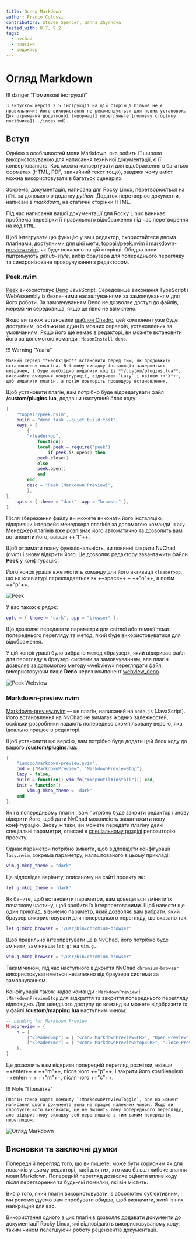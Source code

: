 ```yaml
---
title: Огляд Markdown
author: Franco Colussi
contributors: Steven Spencer, Ganna Zhyrnova
tested_with: 8.7, 9.2
tags:
  - nvchad
  - плагіни
  - редактор
---
```


# Огляд Markdown

!!! danger "Помилкові інструкції"

    З випуском версії 2.5 інструкції на цій сторінці більше не є правильними; його використання не рекомендується для нових установок. Для отримання додаткової інформації перегляньте [головну сторінку посібника](../index.md).

## Вступ

Однією з особливостей мови Markdown, яка робить її широко використовуваною для написання технічної документації, є її конвертованість. Код можна конвертувати для відображення в багатьох форматах (HTML, PDF, звичайний текст тощо), завдяки чому вміст можна використовувати в багатьох сценаріях.

Зокрема, документація, написана для Rocky Linux, перетворюється на `HTML` за допомогою додатку *python*. Додаток перетворює документи, написані в *markdown*, на статичні сторінки HTML.

Під час написання вашої документації для Rocky Linux виникає проблема перевірки її правильного відображення під час перетворення на код `HTML`.

Щоб інтегрувати цю функцію у ваш редактор, скористайтеся двома плагінами, доступними для цієї мети, [toppair/peek.nvim](https://github.com/toppair/peek.nvim) і [markdown-preview.nvim](https://github.com/iamcco/markdown-preview.nvim), як буде показано на цій сторінці. Обидва вони підтримують *github-style*, вибір браузера для попереднього перегляду та синхронізоване прокручування з редактором.

### Peek.nvim

[Peek](https://github.com/toppair/peek.nvim) використовує [Deno](https://deno.com/manual) JavaScript, Середовище виконання TypeScript і WebAssembly із безпечними налаштуваннями за замовчуванням для його роботи. За замовчуванням Deno не дозволяє доступ до файлів, мережі чи середовища, якщо це явно не ввімкнено.

Якщо ви також встановили [шаблон Chadrc](../template_chadrc.md), цей компонент уже буде доступним, оскільки це один із мовних серверів, установлених за умовчанням. Якщо його ще немає в редакторі, ви можете встановити його за допомогою команди `:MasonInstall deno`.

!!! Warning "Увага"

    Мовний сервер **необхідно** встановити перед тим, як продовжити встановлення плагіна. В іншому випадку інсталяція завершиться невдачею, і буде необхідно видалити код із **/custom/plugins.lua**, виконайте очищення конфігурації, відкривши `Lazy` і ввівши ++"X"++, щоб видалити плагін, а потім повторіть процедуру встановлення.

Щоб установити плагін, вам потрібно буде відредагувати файл **/custom/plugins.lua**, додавши наступний блок коду:

```lua
{
    "toppair/peek.nvim",
    build = "deno task --quiet build:fast",
    keys = {
        {
        "<leader>op",
            function()
            local peek = require("peek")
                if peek.is_open() then
            peek.close()
            else
            peek.open()
            end
        end,
        desc = "Peek (Markdown Preview)",
        },
},
    opts = { theme = "dark", app = "browser" },
},
```

Після збереження файлу ви можете виконати його інсталяцію, відкривши інтерфейс менеджера плагінів за допомогою команди `:Lazy`. Менеджер плагінів вже розпізнає його автоматично та дозволить вам встановити його, ввівши ++"I"++.

Щоб отримати повну функціональність, ви повинні закрити NvChad (*nvim*) і знову відкрити його. Це дозволяє редактору завантажити файли **Peek** у конфігурацію.

Його конфігурація вже містить команду для його активації `<leader>op`, що на клавіатурі перекладається як ++space++ + ++"o"++, а потім ++"p"++.

![Peek](./images/peek_command.png)

У вас також є рядок:

```lua
opts = { theme = "dark", app = "browser" },
```

Що дозволяє передавати параметри для світлої або темної теми попереднього перегляду та метод, який буде використовуватися для відображення.

У цій конфігурації було вибрано метод «браузер», який відкриває файл для перегляду в браузері системи за замовчуванням, але плагін дозволяє за допомогою методу «webview» переглядати файл, використовуючи лише **Deno** через компонент [webview_deno](https://github.com/webview/webview_deno).

![Peek Webview](./images/peek_webview.png)

### Markdown-preview.nvim

[Markdown-preview.nvim](https://github.com/iamcco/markdown-preview.nvim) — це плагін, написаний на `node.js` (JavaScript). Його встановлення на NvChad не вимагає жодних залежностей, оскільки розробники надають попередньо скомпільовану версію, яка ідеально працює в редакторі.

Щоб установити цю версію, вам потрібно буде додати цей блок коду до вашого **/custom/plugins.lua**:

```lua
{
    "iamcco/markdown-preview.nvim",
    cmd = {"MarkdownPreview", "MarkdownPreviewStop"},
    lazy = false,
    build = function() vim.fn["mkdp#util#install"]() end,
    init = function()
        vim.g.mkdp_theme = 'dark'
    end
},
```

Як і в попередньому плагіні, вам потрібно буде закрити редактор і знову відкрити його, щоб дати NvChad можливість завантажити нову конфігурацію. Знову ж таки, ви можете передати плагіну деякі спеціальні параметри, описані в [спеціальному розділі](https://github.com/iamcco/markdown-preview.nvim#markdownpreview-config) репозиторію проекту.

Однак параметри потрібно змінити, щоб відповідати конфігурації `lazy.nvim`, зокрема параметру, налаштованого в цьому прикладі:

```lua
vim.g.mkdp_theme = "dark"
```

Це відповідає варіанту, описаному на сайті проекту як:

```lua
let g:mkdp_theme = 'dark'
```

Як бачите, щоб встановити параметри, вам доведеться змінити їх початкову частину, щоб зробити їх інтерпретованими. Щоб навести ще один приклад, візьмемо параметр, який дозволяє вам вибрати, який браузер використовувати для попереднього перегляду, що вказано так:

```lua
let g:mkdp_browser = '/usr/bin/chromium-browser'
```

Щоб правильно інтерпретувати це в NvChad, його потрібно буде змінити, замінивши `let g:` на `vim.g.`.

```lua
vim.g.mkdp_browser = "/usr/bin/chromium-browser"
```

Таким чином, під час наступного відкриття NvChad `chromium-browser` використовуватиметься незалежно від браузера системи за замовчуванням.

Конфігурація також надає команди `:MarkdownPreview` і `:MarkdownPreviewStop` для відкриття та закриття попереднього перегляду відповідно. Для швидшого доступу до команд ви можете відобразити їх у файлі **/custom/mapping.lua** наступним чином:

```lua
-- binding for Markdown Preview
M.mdpreview = {
    n = {
        ["<leader>mp"] = { "<cmd> MarkdownPreview<CR>", "Open Preview" },
        ["<leader>mc"] = { "<cmd> MarkdownPreviewStop<CR>", "Close Preview" },
    },
}
```

Це дозволить вам відкрити попередній перегляд розмітки, ввівши ++enter++ + ++"m"++, після чого ++"p"++, і закрити його комбінацією ++enter++ + ++"m"++, після чого ++"c"++.

!!! Note "Примітка"

    Плагін також надає команду `:MarkdownPreviewToggle`, але на момент написання цього документа вона не працює належним чином. Якщо ви спробуєте його викликати, це не змінить тему попереднього перегляду, але відкриє нову вкладку веб-переглядача з тим самим попереднім переглядом.

![Огляд Markdown](./images/markdown_preview_nvim.png)

## Висновки та заключні думки

Попередній перегляд того, що ви пишете, може бути корисним як для новачків у цьому редакторі, так і для тих, хто має більш глибоке знання мови Markdown. Попередній перегляд дозволяє оцінити вплив коду після перетворення та будь-які помилки, які він містить.

Вибір того, який плагін використовувати, є абсолютно суб’єктивним, і ми рекомендуємо вам спробувати обидва, щоб визначити, який із них найкращий для вас.

Використання одного з цих плагінів дозволяє додавати документи до документації Rocky Linux, які відповідають використовуваному коду, таким чином полегшуючи роботу рецензентів документації.
